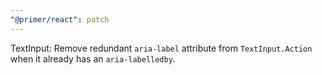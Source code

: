 ```yaml
---
"@primer/react": patch
---
```


TextInput: Remove redundant `aria-label` attribute from `TextInput.Action` when it already has an `aria-labelledby`.
